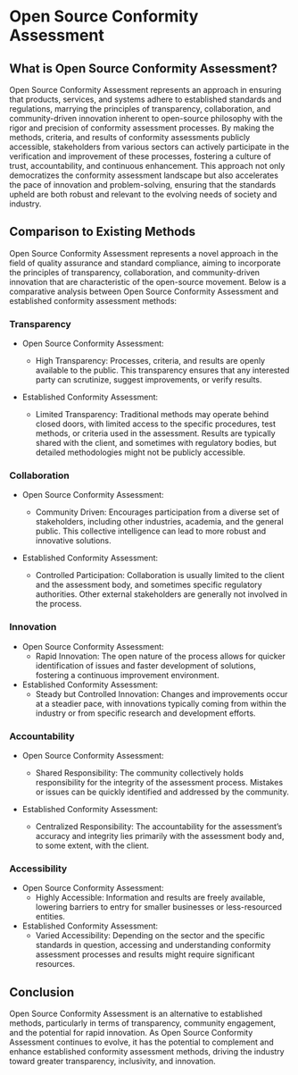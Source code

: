 # Open Source Conformity Assessment

## What is Open Source Conformity Assessment?

Open Source Conformity Assessment represents an approach in ensuring that products, services, and systems adhere to established standards and regulations, marrying the principles of transparency, collaboration, and community-driven innovation inherent to open-source philosophy with the rigor and precision of conformity assessment processes. By making the methods, criteria, and results of conformity assessments publicly accessible, stakeholders from various sectors can actively participate in the verification and improvement of these processes, fostering a culture of trust, accountability, and continuous enhancement. This approach not only democratizes the conformity assessment landscape but also accelerates the pace of innovation and problem-solving, ensuring that the standards upheld are both robust and relevant to the evolving needs of society and industry.

## Comparison to Existing Methods

Open Source Conformity Assessment represents a novel approach in the field of quality assurance and standard compliance, aiming to incorporate the principles of transparency, collaboration, and community-driven innovation that are characteristic of the open-source movement. Below is a comparative analysis between Open Source Conformity Assessment and established conformity assessment methods:

### Transparency

* Open Source Conformity Assessment:

  * High Transparency: Processes, criteria, and results are openly available to the public. This transparency ensures that any interested party can scrutinize, suggest improvements, or verify results.

* Established Conformity Assessment:
  * Limited Transparency: Traditional methods may operate behind closed doors, with limited access to the specific procedures, test methods, or criteria used in the assessment. Results are typically shared with the client, and sometimes with regulatory bodies, but detailed methodologies might not be publicly accessible.

### Collaboration

* Open Source Conformity Assessment:
  * Community Driven: Encourages participation from a diverse set of stakeholders, including other industries, academia, and the general public. This collective intelligence can lead to more robust and innovative solutions.

* Established Conformity Assessment:
  * Controlled Participation: Collaboration is usually limited to the client and the assessment body, and sometimes specific regulatory authorities. Other external stakeholders are generally not involved in the process.

### Innovation

* Open Source Conformity Assessment:
  * Rapid Innovation: The open nature of the process allows for quicker identification of issues and faster development of solutions, fostering a continuous improvement environment.
* Established Conformity Assessment:
  * Steady but Controlled Innovation: Changes and improvements occur at a steadier pace, with innovations typically coming from within the industry or from specific research and development efforts.

### Accountability

* Open Source Conformity Assessment:
  * Shared Responsibility: The community collectively holds responsibility for the integrity of the assessment process. Mistakes or issues can be quickly identified and addressed by the community.

* Established Conformity Assessment:
  * Centralized Responsibility: The accountability for the assessment’s accuracy and integrity lies primarily with the assessment body and, to some extent, with the client.

### Accessibility

* Open Source Conformity Assessment:
  * Highly Accessible: Information and results are freely available, lowering barriers to entry for smaller businesses or less-resourced entities.
* Established Conformity Assessment:
  * Varied Accessibility: Depending on the sector and the specific standards in question, accessing and understanding conformity assessment processes and results might require significant resources.

## Conclusion

Open Source Conformity Assessment is an alternative to established methods, particularly in terms of transparency, community engagement, and the potential for rapid innovation. As Open Source Conformity Assessment continues to evolve, it has the potential to complement and enhance established conformity assessment methods, driving the industry toward greater transparency, inclusivity, and innovation.
